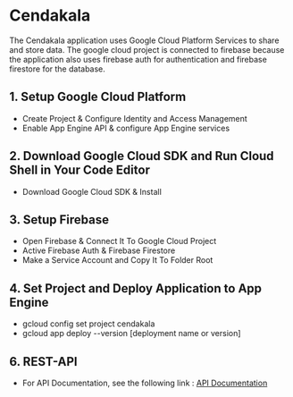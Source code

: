 # Cendakala
The Cendakala application uses Google Cloud Platform Services to share and store data. The google cloud project is connected to firebase because the application also uses firebase auth for authentication and firebase firestore for the database.

## 1. Setup Google Cloud Platform
- Create Project & Configure Identity and Access Management
- Enable App Engine API & configure App Engine services

## 2. Download Google Cloud SDK and Run Cloud Shell in Your Code Editor
- Download Google Cloud SDK & Install

## 3. Setup Firebase 
- Open Firebase & Connect It To Google Cloud Project
- Active Firebase Auth & Firebase Firestore
- Make a Service Account and Copy It To Folder Root

## 4. Set Project and Deploy Application to App Engine
- gcloud config set project cendakala
- gcloud app deploy --version [deployment name or version]

## 6. REST-API
- For API Documentation, see the following link : [API Documentation](https://docs.google.com/document/d/1y4ClCsz6hy0ygxJ8HvCwDNeSdZL8LUDqe-rE3bVlZBY/edit?usp=sharing)
